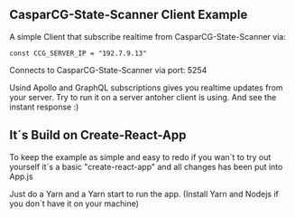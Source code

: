 ## CasparCG-State-Scanner Client Example

A simple Client that subscribe realtime from CasparCG-State-Scanner via: 
```
const CCG_SERVER_IP = "192.7.9.13"
```
Connects to CasparCG-State-Scanner via port: 5254 

Usind Apollo and GraphQL subscriptions gives you realtime updates from your server.
Try to run it on a server antoher client is using. And see the instant response :)


## It´s Build on Create-React-App

To keep the example as simple and easy to redo if you wan´t to try out yourself it´s a basic "create-react-app" and all changes has been put into App.js

Just do a Yarn and a Yarn start to run the app.
(Install Yarn and Nodejs if you don´t have it on your machine)